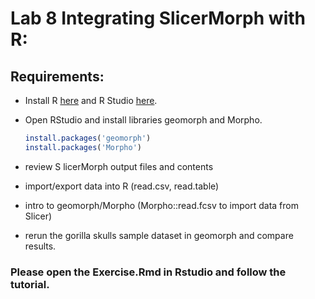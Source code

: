 # Lab 8 Integrating SlicerMorph with R: 

## Requirements:

* Install R [here](https://cran.r-project.org/) and R Studio [here](https://rstudio.com/products/rstudio/).
   
* Open RStudio and install libraries geomorph and Morpho. 
    ```R
    install.packages('geomorph')
    install.packages('Morpho')
    ```
* review S licerMorph output files and contents
* import/export data into R (read.csv, read.table)
* intro to geomorph/Morpho (Morpho::read.fcsv to import data from Slicer)
* rerun the gorilla skulls sample dataset in geomorph and compare results.

### Please open the Exercise.Rmd in Rstudio and follow the tutorial.
